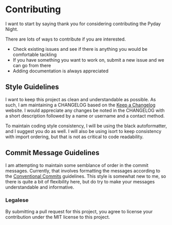 # Contributing
I want to start by saying thank you for considering contributing the Pyday Night.

There are lots of ways to contribute if you are interested.
- Check existing issues and see if there is anything you would be comfortable tackling
- If you have something you want to work on, submit a new issue and we can go from there
- Adding documentation is always appreciated

## Style Guidelines
I want to keep this project as clean and understandable as possible.
As such, I am maintaining a CHANGELOG based on the [Keep a Changelog](https://keepachangelog.com/en/1.0.0/) website.
I would appreciate any changes be noted in the CHANGELOG with a short description followed by a name or username and a contact method.

To maintain coding style consistency, I will be using the black autoformatter, and I suggest you do as well.
I will also be using isort to keep consistency with import ordering, but that is not as critical to code readability.

## Commit Message Guidelines
I am attempting to maintain some semblance of order in the commit messages.
Currently, that involves formatting the messages according to the [Conventional Commits](https://www.conventionalcommits.org) guidelines.
This style is somewhat new to me, so there is quite a bit of flexibility here, but do try to make your messages understandable and informative.

### Legalese
By submitting a pull request for this project, you agree to license your contribution under the MIT license to this project.
